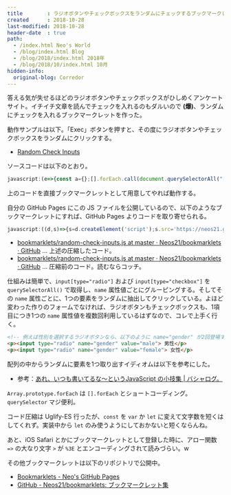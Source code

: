```yaml
---
title        : ラジオボタンやチェックボックスをランダムにチェックするブックマークレットを作った
created      : 2018-10-28
last-modified: 2018-10-28
header-date  : true
path:
  - /index.html Neo's World
  - /blog/index.html Blog
  - /blog/2018/index.html 2018年
  - /blog/2018/10/index.html 10月
hidden-info:
  original-blog: Corredor
---
```


答える気が失せるほどのラジオボタンやチェックボックスがひしめくアンケートサイト。イチイチ文章を読んでチェックを入れるのもダルいので __(爆)__、ランダムにチェックを入れるブックマークレットを作った。

動作サンプルは以下。「Exec」ボタンを押すと、その度にラジオボタンやチェックボックスをランダムにクリックする。

- [Random Check Inputs](https://codepen.io/Neos21/pen/GXQWxa/)

ソースコードは以下のとおり。

```javascript
javascript:(e=>{const a={};[].forEach.call(document.querySelectorAll("[type=radio],[type=checkbox]"),e=>{e.name&&(void 0===a[e.name]&&(a[e.name]=[]),a[e.name].push(e))}),Object.keys(a).forEach(e=>{a[e][Math.floor(Math.random()*a[e].length)].click()})})();
```

上のコードを直接ブックマークレットとして用意してやれば動作する。

自分の GitHub Pages にこの JS ファイルを公開しているので、以下のようなブックマークレットにすれば、GitHub Pages よりコードを取り寄せられる。

```javascript
javascript:((d,s)=>{s=d.createElement('script');s.src='https://neos21.github.io/bookmarklets/random-check-inputs.js';d.body.appendChild(s)})(document);
```

- [bookmarklets/random-check-inputs.js at master · Neos21/bookmarklets · GitHub](https://github.com/Neos21/bookmarklets/blob/master/random-check-inputs.js) … 上述の圧縮したコード。
- [bookmarklets/random-check-inputs.js at master · Neos21/bookmarklets · GitHub](https://github.com/Neos21/bookmarklets/blob/master/src/random-check-inputs.js) … 圧縮前のコード。読むならコッチ。

仕組みは簡単で、`input[type="radio"]` および `input[type="checkbox"]` を `querySelectorAll()` で取得し、`name` 属性値ごとにグルーピングする。そしてその `name` 属性ごとに、1つの要素をランダムに抽出してクリックしている。よほど変わった作りのフォームでなければ、ラジオボタンもチェックボックスも、1項目につき1つの `name` 属性値を複数回利用しているはずなので、コレで上手く行く。

```html
<!-- 例えば性別を選択するラジオボタンなら、以下のように name="gender" が2回登場するワケだから、この中から1つ要素を取り出してクリックすれば良い -->
<p><input type="radio" name="gender" value="male"> 男性</p>
<p><input type="radio" name="gender" value="female"> 女性</p>
```

配列の中からランダムに要素を1つ取り出すイディオムは以下を参考にした。

- 参考：[あれ、いつも書いてるな～というJavaScript の小技集 | バシャログ。](http://bashalog.c-brains.jp/14/03/05-100000.php)

`Array.prototype.forEach` は `[].forEach` とショートコーディング。`querySelector` マジ便利。

コード圧縮は Uglify-ES 行ったが、`const` を `var` か `let` に変えて文字数を短くはしてくれず。実装中から `let` のみ使うようにしておかないと短くならんね。

あと、iOS Safari とかにブックマークレットとして登録した時に、アロー関数 `=>` の大なり文字 `>` が `%3E` とエンコーディングされて読みづらい。w

その他ブックマークレットは以下のリポジトリで公開中。

- [Bookmarklets - Neo's GitHub Pages](https://neos21.github.io/bookmarklets/)
- [GitHub - Neos21/bookmarklets: ブックマークレット集](https://github.com/Neos21/bookmarklets)
